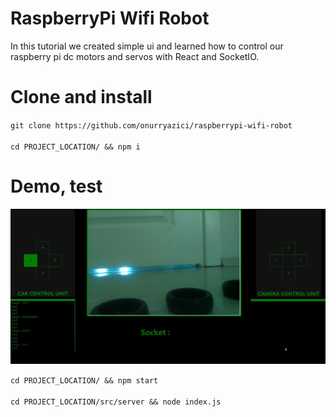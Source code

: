 
# RaspberryPi Wifi Robot

  In this tutorial we created simple ui and learned how to control our raspberry pi dc motors and servos with React and SocketIO.   

# Clone and install

`git clone https://github.com/onurryazici/raspberrypi-wifi-robot`\
\
`cd PROJECT_LOCATION/ && npm i`

# Demo, test

![enter image description here](https://github.com/onurryazici/raspberrypi-wifi-robot/blob/main/screenshots/scr1.png)

`cd PROJECT_LOCATION/ && npm start`\
\
`cd PROJECT_LOCATION/src/server && node index.js`






